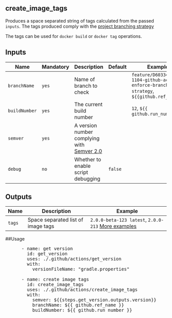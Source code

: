 ## create_image_tags

Produces a space separated string of tags calculated from the passed `inputs`.
The tags produced comply with the [project branching strategy](https://confluence.nortal.com/display/BVU/New+branching+strategy)

The tags can be used for `docker build` or `docker tag` operations. 

## Inputs

Name | Mandatory | Description | Default | Example
-- | -- | -- | -- | --
`branchName` | `yes` | Name of branch to check | | `feature/D603345-1104-github-actions-enforce-branching-strategy`, `${{github.ref_name}}`
`buildNumber` | `yes` | The current build number | | `12`, `${{ github.run_number }}`
`semver` | `yes` | A version number complying with [Semver 2.0](https://semver.org/)
`debug` | `no` | Whether to enable script debugging | `false` | 

## Outputs

Name | Description | Example
-- | -- | -- 
`tags` | Space separated list of image tags | `2.0.0-beta-123 latest`, `2.0.0-213` [More examples](https://confluence.nortal.com/display/BVU/New+branching+strategy)


##Usage

<pre>
      - name: get version
        id: get_version
        uses: ./.github/actions/get_version
        with:
          versionFileName: "gradle.properties"

      - name: create image tags
        id: create_image_tags
        uses: ./.github/actions/create_image_tags
        with:
          semver: ${{steps.get_version.outputs.version}}
          branchName: ${{ github.ref_name }}
          buildNumber: ${{ github.run_number }}
</pre>



